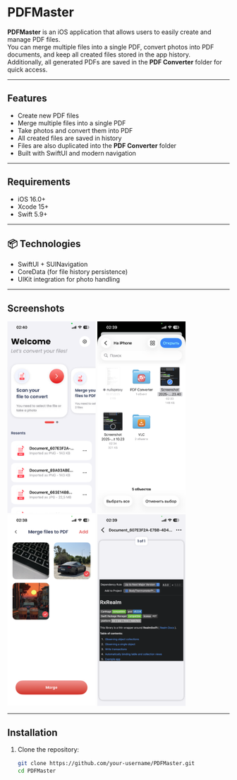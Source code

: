 # PDFMaster

**PDFMaster** is an iOS application that allows users to easily create and manage PDF files.  
You can merge multiple files into a single PDF, convert photos into PDF documents, and keep all created files stored in the app history.  
Additionally, all generated PDFs are saved in the **PDF Converter** folder for quick access.  

---

## Features
- Create new PDF files  
- Merge multiple files into a single PDF  
- Take photos and convert them into PDF  
- All created files are saved in history  
- Files are also duplicated into the **PDF Converter** folder  
- Built with SwiftUI and modern navigation  

---

## Requirements
- iOS 16.0+  
- Xcode 15+  
- Swift 5.9+  

---

## 📦 Technologies
- SwiftUI + SUINavigation  
- CoreData (for file history persistence)  
- UIKit integration for photo handling 

---

## Screenshots

<p float="left">
  <img src="Screenshots/Main.PNG" alt="Main Screen" width="200"/>
  <img src="Screenshots/MergeFiles.PNG" alt="Merge Files" width="200"/>
  <img src="Screenshots/MergePhoto.PNG" alt="Merge Photo" width="200"/>
  <img src="Screenshots/Result.PNG" alt="Result PDF" width="200"/>
</p>

---

## Installation
1. Clone the repository:  
   ```bash
   git clone https://github.com/your-username/PDFMaster.git
   cd PDFMaster

